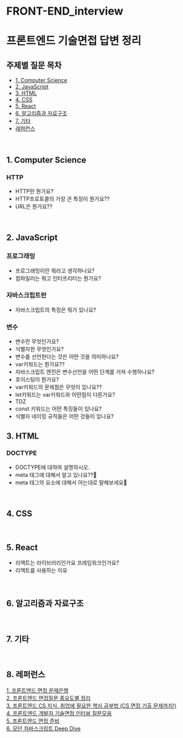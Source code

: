 # FRONT-END_interview

# 프론트엔드 기술면접 답변 정리

## 주제별 질문 목차

- [1. Computer Science](#1-computer-science)
- [2. JavaScript](#2-javascript)
- [3. HTML](#3-html)
- [4. CSS](#4-css)
- [5. React](#5-react)
- [6. 알고리즘과 자료구조](#6-알고리즘과-자료구조)
- [7. 기타](#7-기타)
- [레퍼런스](#8-레퍼런스)

<br>

## 1. Computer Science

### HTTP

- HTTP란 뭔가요?
- HTTP프로토콜의 가장 큰 특징이 뭔가요??
- URL은 뭔가요??

<br>

## 2. JavaScript

### 프로그래밍

- 프로그래밍이란 뭐라고 생각하나요?
- 컴파일러는 뭐고 인터프리터는 뭔가요?

### 자바스크립트란

- 자바스크립트의 특징은 뭐가 있나요?

### 변수

- 변수란 무엇인가요?
- 식별자한 무엇인가요?
- 변수를 선언한다는 것은 어떤 것을 의미하나요?
- var키워드는 뭔가요??
- 자바스크립트 엔진은 변수선언을 어떤 단계를 거쳐 수행하나요?
- 호이스팅이 뭔가요?
- var키워드의 문제점은 무엇이 있나요??
- let키워드는 var키워드와 어떤점이 다른가요?
- TDZ
- const 키워드는 어떤 특징들이 있나요?
- 식별자 네이밍 규칙들은 어떤 것들이 있나요?
  <br>

## 3. HTML

### DOCTYPE

- DOCTYPE에 대하여 설명하시오.
- meta 태그에 대해서 알고 있나요??📌
- meta 태그의 요소에 대해서 아는대로 말해보세요📌

<br>

## 4. CSS

<br>

## 5. React

- 리액트는 라이브러리인가요 프레임워크인가요?
- 리액트를 사용하는 이유

<br>

## 6. 알고리즘과 자료구조

<br>

## 7. 기타

<br>

## 8. 레퍼런스

[1. 프론트엔드 면접 문제은행](https://h5bp.org/Front-end-Developer-Interview-Questions/translations/korean/#%EC%9D%BC%EB%B0%98%EC%A0%81%EC%9D%B8-%EC%A7%88%EB%AC%B8)
<br>
[2. 프론트엔드 면접질문 중요도별 정리](https://github.com/Esoolgnah/Frontend-Interview-Questions?tab=readme-ov-file)
<br>
[3. 프론트엔드 CS 지식, 취업에 필요한 핵심 공부법 (CS 면접 기출 문제까지!)](https://zero-base.co.kr/event/media_insight_contents_FE_frontend_CS)
<br>
[4. 프론트엔드 개발자 기술면접 인터뷰 질문모음](https://realmojo.tistory.com/300#%E2%98%85%E2%98%85%E2%98%85%E2%98%85%E2%98%85)
<br>
[5. 프론트엔드 면접 준비](https://github.com/junh0328/prepare_frontend_interview/tree/main)
<br>
[6. 모던 자바스크립트 Deep Dive](https://product.kyobobook.co.kr/detail/S000001766445)
<br>
